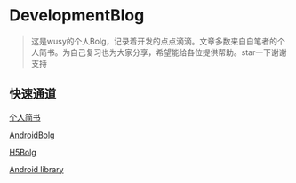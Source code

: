 # DevelopmentBlog
> 这是wusy的个人Bolg，记录着开发的点点滴滴。文章多数来自自笔者的个人简书。为自己复习也为大家分享，希望能给各位提供帮助。star一下谢谢支持

## 快速通道
[个人简书](https://www.jianshu.com/u/0c89334904b9)

[AndroidBolg](https://github.com/wusiyuan618/DevelopmentBlog/blob/master/AndroidBlog.md)

[H5Bolg](https://github.com/wusiyuan618/DevelopmentBlog/blob/master/H5Blog.md)

[Android library](https://github.com/wusiyuan618/wusyLibrary)
